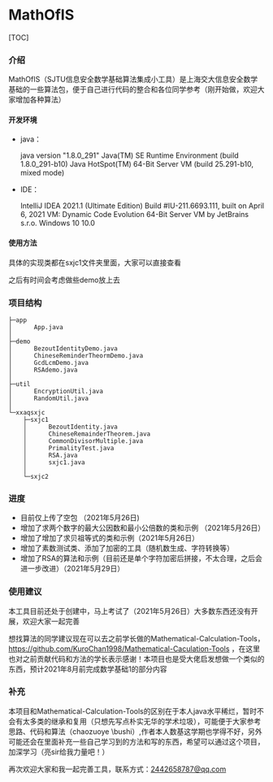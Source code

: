 # MathOfIS



[TOC]

### 介绍

MathOfIS（SJTU信息安全数学基础算法集成小工具）是上海交大信息安全数学基础的一些算法包，便于自己进行代码的整合和各位同学参考（刚开始做，欢迎大家增加各种算法）

#### 开发环境

- java：

  java version "1.8.0_291"
  Java(TM) SE Runtime Environment (build 1.8.0_291-b10)
  Java HotSpot(TM) 64-Bit Server VM (build 25.291-b10, mixed mode)

- IDE：

  IntelliJ IDEA 2021.1 (Ultimate Edition)
  Build #IU-211.6693.111, built on April 6, 2021
  VM: Dynamic Code Evolution 64-Bit Server VM by JetBrains s.r.o.
  Windows 10 10.0

#### 使用方法

具体的实现类都在sxjc1文件夹里面，大家可以直接查看

之后有时间会考虑做些demo放上去

### 项目结构
````
├─app
│      App.java
│
├─demo
│      BezoutIdentityDemo.java
│      ChineseReminderTheormDemo.java
│      GcdLcmDemo.java
│      RSAdemo.java
│
├─util
│      EncryptionUtil.java
│      RandomUtil.java
│
└─xxaqsxjc
    ├─sxjc1
    │      BezoutIdentity.java
    │      ChineseRemainderTheorem.java
    │      CommonDivisorMultiple.java
    │      PrimalityTest.java
    │      RSA.java
    │      sxjc1.java
    │
    └─sxjc2

````


### 进度

- 目前仅上传了空包  （2021年5月26日)
- 增加了求两个数字的最大公因数和最小公倍数的类和示例 （2021年5月26日）
- 增加了增加了求贝祖等式的类和示例（2021年5月26日）
- 增加了素数测试类、添加了加密的工具（随机数生成、字符转换等）
- 增加了RSA的算法和示例（目前还是单个字符加密后拼接，不太合理，之后会进一步改进）（2021年5月29日）
  
  

### 使用建议

本工具目前还处于创建中，马上考试了（2021年5月26日）大多数东西还没有开展，欢迎大家一起完善

想找算法的同学建议现在可以去之前学长做的Mathematical-Calculation-Tools，https://github.com/KuroChan1998/Mathematical-Caculation-Tools ，在这里也对之前贡献代码和方法的学长表示感谢！本项目也是受大佬启发想做一个类似的东西，预计2021年8月前完成数学基础1的部分内容

###  补充
本项目和Mathematical-Calculation-Tools的区别在于本人java水平稀烂，暂时不会有太多类的继承和复用（只想先写点朴实无华的学术垃圾），可能便于大家参考思路、代码和算法（chaozuoye \bushi）,作者本人数基这学期也学得不好，另外可能还会在里面补充一些自己学习到的方法和写的东西，希望可以通过这个项目，加深学习（亮sir给我力量吧！）

再次欢迎大家和我一起完善工具，联系方式：2442658787@qq.com

